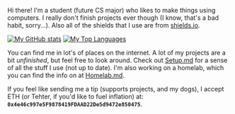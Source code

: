 Hi there! I'm a student (future CS major) who likes to make things using computers. I really don't finish projects ever though (I know, that's a bad habit, sorry...). Also all of the shields that I use are from [shields.io](https://shields.io).

[![My GitHub stats](https://github-readme-stats.vercel.app/api?username=Reboot-Codes&show_icons=true&layout=compact&theme=gruvbox)](https://github.com/anuraghazra/github-readme-stats)
[![My Top Languages](https://github-readme-stats.vercel.app/api/top-langs/?username=Reboot-Codes&layout=compact&theme=gruvbox)](https://github.com/anuraghazra/github-readme-stats)

You can find me in lot's of places on the internet. A lot of my projects are a bit _unfinished_, but feel free to look around. Check out [Setup.md](https://github.com/Reboot-Codes/Reboot-Codes/blob/main/Setup.md) for a sense of all the stuff I use (not up to date). I'm also working on a homelab, which you can find the info on at [Homelab.md](https://github.com/Reboot-Codes/Reboot-Codes/blob/main/Homelab.md).

If you feel like sending me a tip (supports projects, and my dogs), I accept ETH (or Tehter, if you'd like to fuel inflation) at: **`0x4e46c997e5F9878419FDAAD22De5d9472e850475`**.
